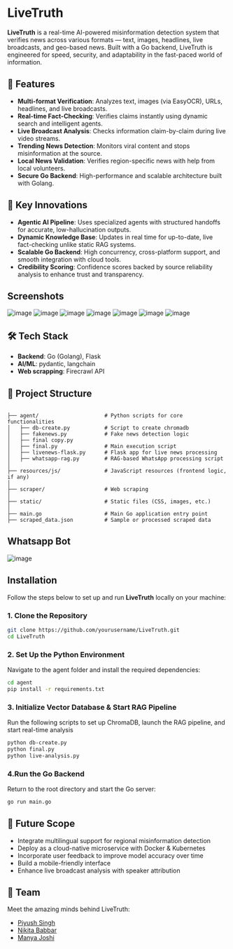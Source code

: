# LiveTruth

**LiveTruth** is a real-time AI-powered misinformation detection system that verifies news across various formats — text, images, headlines, live broadcasts, and geo-based news. Built with a Go backend, LiveTruth is engineered for speed, security, and adaptability in the fast-paced world of information.

## 🚀 Features

- **Multi-format Verification**: Analyzes text, images (via EasyOCR), URLs, headlines, and live broadcasts.
- **Real-time Fact-Checking**: Verifies claims instantly using dynamic search and intelligent agents.
- **Live Broadcast Analysis**: Checks information claim-by-claim during live video streams.
- **Trending News Detection**: Monitors viral content and stops misinformation at the source.
- **Local News Validation**: Verifies region-specific news with help from local volunteers.
- **Secure Go Backend**: High-performance and scalable architecture built with Golang.


## 🌟 Key Innovations

- **Agentic AI Pipeline**: Uses specialized agents with structured handoffs for accurate, low-hallucination outputs.
- **Dynamic Knowledge Base**: Updates in real time for up-to-date, live fact-checking unlike static RAG systems.
- **Scalable Go Backend**: High concurrency, cross-platform support, and smooth integration with cloud tools.
- **Credibility Scoring**: Confidence scores backed by source reliability analysis to enhance trust and transparency.


## Screenshots
![image](https://github.com/user-attachments/assets/0204cd4b-caf5-4c28-ae2f-883c7f0e8848)
![image](https://github.com/user-attachments/assets/30f8b20b-2783-4413-abd2-81e9d14b88ea)
![image](https://github.com/user-attachments/assets/f457a77f-9620-4038-98ac-4fb4ab62eb7f)
![image](https://github.com/user-attachments/assets/16f4cdb1-5fc4-45bc-8249-1f1219bc5d3c)
![image](https://github.com/user-attachments/assets/06016f0f-2bfc-46f7-96dc-ac47bc50952c)
![image](https://github.com/user-attachments/assets/16995cde-92a6-4085-893a-552905ef5e33)
![image](https://github.com/user-attachments/assets/537d7010-f755-4421-bb6d-e7300c07574f)


## 🛠️ Tech Stack

- **Backend**: Go (Golang), Flask
- **AI/ML**: pydantic, langchain
- **Web scrapping**: Firecrawl API


## 📁 Project Structure

```text

├── agent/                     # Python scripts for core functionalities
│   ├── db-create.py           # Script to create chromadb
│   ├── fakenews.py            # Fake news detection logic
│   ├── final copy.py          
│   ├── final.py               # Main execution script
│   ├── livenews-flask.py      # Flask app for live news processing
│   ├── whatsapp-rag.py        # RAG-based WhatsApp processing script
│
├── resources/js/              # JavaScript resources (frontend logic, if any)
│
├── scraper/                   # Web scraping 
│
├── static/                    # Static files (CSS, images, etc.)
│
├── main.go                    # Main Go application entry point
├── scraped_data.json          # Sample or processed scraped data
```


## Whatsapp Bot
![image](https://github.com/user-attachments/assets/f5bc8a31-de93-4251-a971-3593c52cd8de)


##  Installation

Follow the steps below to set up and run **LiveTruth** locally on your machine:

### 1. Clone the Repository
```bash
git clone https://github.com/yourusername/LiveTruth.git
cd LiveTruth
```
### 2. Set Up the Python Environment
Navigate to the agent folder and install the required dependencies:
```bash
cd agent
pip install -r requirements.txt
```
### 3. Initialize Vector Database & Start RAG Pipeline
Run the following scripts to set up ChromaDB, launch the RAG pipeline, and start real-time analysis
```bash
python db-create.py
python final.py
python live-analysis.py
```
### 4.Run the Go Backend
Return to the root directory and start the Go server:
```bash
go run main.go
```
## 🧠 Future Scope

- Integrate multilingual support for regional misinformation detection  
- Deploy as a cloud-native microservice with Docker & Kubernetes  
- Incorporate user feedback to improve model accuracy over time  
- Build a mobile-friendly interface   
- Enhance live broadcast analysis with speaker attribution

## 👥 Team

Meet the amazing minds behind LiveTruth:

- [Piyush Singh](https://www.linkedin.com/in/piyushhh-singhh/) 
- [Nikita Babbar](https://www.linkedin.com/in/nikita-babbar-b0291026a/)   
- [Manya Joshi](https://www.linkedin.com/in/manya-joshi-ai/) 
 
